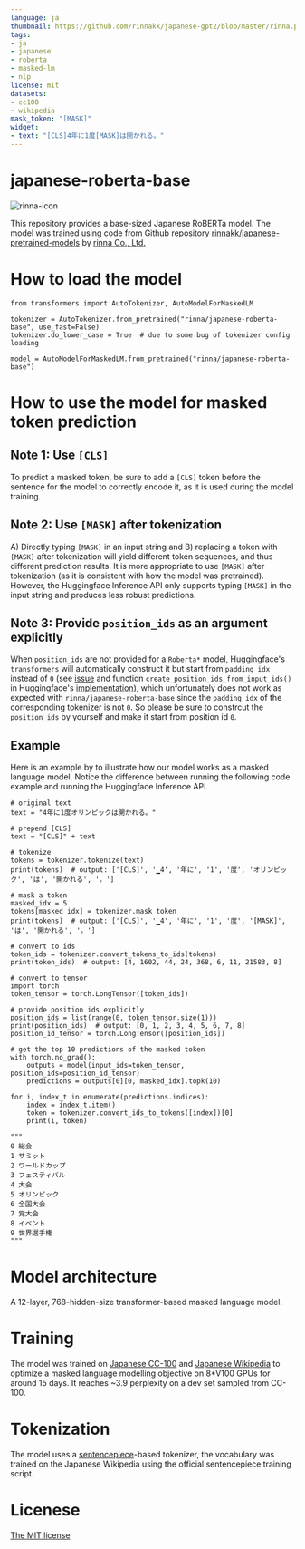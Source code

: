 ```yaml
---
language: ja
thumbnail: https://github.com/rinnakk/japanese-gpt2/blob/master/rinna.png
tags:
- ja
- japanese
- roberta
- masked-lm
- nlp
license: mit
datasets:
- cc100
- wikipedia
mask_token: "[MASK]"
widget:
- text: "[CLS]4年に1度[MASK]は開かれる。"
---
```


# japanese-roberta-base

![rinna-icon](./rinna.png)

This repository provides a base-sized Japanese RoBERTa model. The model was trained using code from Github repository [rinnakk/japanese-pretrained-models](https://github.com/rinnakk/japanese-pretrained-models) by [rinna Co., Ltd.](https://corp.rinna.co.jp/)

# How to load the model

~~~~
from transformers import AutoTokenizer, AutoModelForMaskedLM

tokenizer = AutoTokenizer.from_pretrained("rinna/japanese-roberta-base", use_fast=False)
tokenizer.do_lower_case = True  # due to some bug of tokenizer config loading

model = AutoModelForMaskedLM.from_pretrained("rinna/japanese-roberta-base")
~~~~

# How to use the model for masked token prediction

## Note 1: Use `[CLS]`

To predict a masked token, be sure to add a `[CLS]` token before the sentence for the model to correctly encode it, as it is used during the model training.

## Note 2: Use `[MASK]` after tokenization

A) Directly typing `[MASK]` in an input string and B) replacing a token with `[MASK]` after tokenization will yield different token sequences, and thus different prediction results. It is more appropriate to use `[MASK]` after tokenization (as it is consistent with how the model was pretrained). However, the Huggingface Inference API only supports typing `[MASK]` in the input string and produces less robust predictions.

## Note 3: Provide `position_ids` as an argument explicitly

When `position_ids` are not provided for a `Roberta*` model, Huggingface's `transformers` will automatically construct it but start from `padding_idx` instead of `0` (see [issue](https://github.com/rinnakk/japanese-pretrained-models/issues/3) and function `create_position_ids_from_input_ids()` in Huggingface's [implementation](https://github.com/huggingface/transformers/blob/master/src/transformers/models/roberta/modeling_roberta.py)), which unfortunately does not work as expected with `rinna/japanese-roberta-base` since the `padding_idx` of the corresponding tokenizer is not `0`. So please be sure to constrcut the `position_ids` by yourself and make it start from position id `0`.

## Example

Here is an example by to illustrate how our model works as a masked language model. Notice the difference between running the following code example and running the Huggingface Inference API. 

~~~~
# original text
text = "4年に1度オリンピックは開かれる。"

# prepend [CLS]
text = "[CLS]" + text

# tokenize
tokens = tokenizer.tokenize(text)
print(tokens)  # output: ['[CLS]', '▁4', '年に', '1', '度', 'オリンピック', 'は', '開かれる', '。']

# mask a token
masked_idx = 5
tokens[masked_idx] = tokenizer.mask_token
print(tokens)  # output: ['[CLS]', '▁4', '年に', '1', '度', '[MASK]', 'は', '開かれる', '。']

# convert to ids
token_ids = tokenizer.convert_tokens_to_ids(tokens)
print(token_ids)  # output: [4, 1602, 44, 24, 368, 6, 11, 21583, 8]

# convert to tensor
import torch
token_tensor = torch.LongTensor([token_ids])

# provide position ids explicitly
position_ids = list(range(0, token_tensor.size(1)))
print(position_ids)  # output: [0, 1, 2, 3, 4, 5, 6, 7, 8]
position_id_tensor = torch.LongTensor([position_ids])

# get the top 10 predictions of the masked token
with torch.no_grad():
    outputs = model(input_ids=token_tensor, position_ids=position_id_tensor)
    predictions = outputs[0][0, masked_idx].topk(10)

for i, index_t in enumerate(predictions.indices):
    index = index_t.item()
    token = tokenizer.convert_ids_to_tokens([index])[0]
    print(i, token)

"""
0 総会
1 サミット
2 ワールドカップ
3 フェスティバル
4 大会
5 オリンピック
6 全国大会
7 党大会
8 イベント
9 世界選手権
"""
~~~~

# Model architecture
A 12-layer, 768-hidden-size transformer-based masked language model.

# Training
The model was trained on [Japanese CC-100](http://data.statmt.org/cc-100/ja.txt.xz) and [Japanese Wikipedia](https://dumps.wikimedia.org/jawiki/) to optimize a masked language modelling objective on 8*V100 GPUs for around 15 days. It reaches ~3.9 perplexity on a dev set sampled from CC-100.

# Tokenization
The model uses a [sentencepiece](https://github.com/google/sentencepiece)-based tokenizer, the vocabulary was trained on the Japanese Wikipedia using the official sentencepiece training script.

# Licenese
[The MIT license](https://opensource.org/licenses/MIT)
